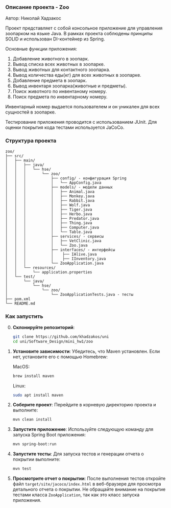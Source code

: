 ### Описание проекта - Zoo
Автор: Николай Хадзакос

Проект представляет с собой консольное приложение для управления зоопарком на языке Java. В рамках проекта соблюдены принципы SOLID и использован DI-контейнер из Spring.

Основные функции приложения:
1. Добавление животного в зоопарк.
2. Вывод списка всех животных в зоопарке.
3. Вывод животных для контактного зоопарка.
4. Вывод количества еды(кг) для всех животных в зоопарке.
5. Добавление предмета в зоопарк. 
6. Вывод инвентаря зоопарка(животные и предметы).
7. Поиск животного по инвентаному номеру.
8. Поиск предмета по инвентарному номеру.

Инвентарный номер выдается пользователем и он уникален для всех сущностей в зоопарке.

Тестирование приложения проводится с использованием JUnit. Для оценки покрытия кода тестами используется JaCoCo.

### Структура проекта

```
zoo/
├── src/
│   ├── main/
│   │   ├── java/
│   │   │   └── hse/
│   │   │       └── zoo/
│   │   │           ├── config/ - конфигурация Spring
│   │   │           │   └── AppConfig.java
│   │   │           ├── models/ - модели данных
│   │   │           │   ├── Animal.java
│   │   │           │   ├── Monkey.java
│   │   │           │   ├── Rabbit.java
│   │   │           │   ├── Wolf.java
│   │   │           │   ├── Tiger.java
│   │   │           │   ├── Herbo.java
│   │   │           │   ├── Predator.java
│   │   │           │   ├── Thing.java
│   │   │           │   ├── Computer.java
│   │   │           │   └── Table.java
│   │   │           ├── services/ - сервисы
│   │   │           │   ├── VetClinic.java
│   │   │           │   └── Zoo.java
│   │   │           ├── interfaces/ - интерфейсы
│   │   │           │    ├── IAlive.java
│   │   │           │    ├── IInventory.java
│   │   │           └── ZooApplication.java
│   │   └── resources/
│   │       └── application.properties
│   └── test/
│       └── java/
│           └── hse/
│               └── zoo/
│                   └── ZooApplicationTests.java - тесты
├── pom.xml
└── README.md
```

### Как запустить
0. **Склонируйте репозиторий**:
    
   ```sh
   git clone https://github.com/khadzakos/uni
   cd uni/Software_Design/mini_hw1/zoo
    ```

1. **Установите зависимости**: Убедитесь, что Maven установлен. Если нет, установите его с помощью Homebrew:
    
    MacOS:
    ```sh
   brew install maven
   ```
    Linux:
    ``` sh
    sudo apt install maven
    ```

2. **Соберите проект**: Перейдите в корневую директорию проекта и выполните:
   ```sh
   mvn clean install
   ```

3. **Запустите приложение**: Используйте следующую команду для запуска Spring Boot приложения:
   ```sh
   mvn spring-boot:run
   ```

4. **Запустите тесты**: Для запуска тестов и генерации отчета о покрытии выполните:
   ```sh
   mvn test
   ```

5. **Просмотрите отчет о покрытии**: После выполнения тестов откройте файл `target/site/jacoco/index.html` в веб-браузере для просмотра детального отчета о покрытии. Не обращайте внимание на покрытие тестами класса `ZooApplication`, так как это класс запуска приложения.
